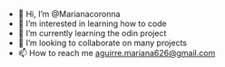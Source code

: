 - 👋 Hi, I’m @Marianacoronna
- 👀 I’m interested in learning how to code 
- 🌱 I’m currently learning the odin project 
- 💞️ I’m looking to collaborate on many projects
- 📫 How to reach me aguirre.mariana626@gmail.com

<!---
Marianacoronna/Marianacoronna is a ✨ special ✨ repository because its `README.md` (this file) appears on your GitHub profile.
You can click the Preview link to take a look at your changes.
--->
